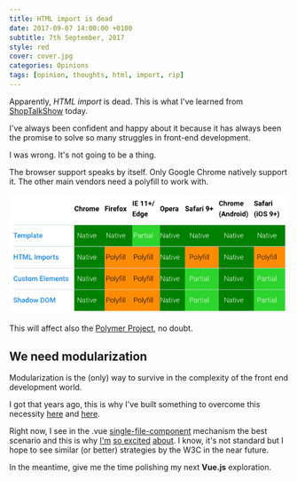 ```yaml
---
title: HTML import is dead
date: 2017-09-07 14:00:00 +0100
subtitle: 7th September, 2017
style: red
cover: cover.jpg
categories: Opinions
tags: [opinion, thoughts, html, import, rip]
---
```


Apparently, *HTML import* is dead. This is what I've learned from [ShopTalkShow](http://shoptalkshow.com/episodes/279-rip-html-imports/) today.

I've always been confident and happy about it because it has always been the promise to solve so many struggles in front-end development.

I was wrong. It's not going to be a thing.

The browser support speaks by itself. Only Google Chrome natively support it. The other main vendors need a polyfill to work with.

![](../assets/posts/html-import-is-dead/browser-compatibility.png)

This will affect also the [Polymer Project](https://www.polymer-project.org/), no doubt.

## We need modularization

Modularization is the (only) way to survive in the complexity of the front end development world.

I got that years ago, this is why I've built something to overcome this necessity [here](https://www.npmjs.com/package/static-player) and [here](https://www.npmjs.com/package/grunt-static-player).

Right now, I see in the .vue [single-file-component](https://vuejs.org/v2/guide/single-file-components.html) mechanism the best scenario and this is why [I'm](/blog/vuejs-nice-to-meet-you/) [so excited](/blog/vuejs-welcome-cli/) [about](/nuxt-getting-started-with-it/). I know, it's not standard but I hope to see similar (or better) strategies by the W3C in the near future.

In the meantime, give me the time polishing my next **Vue.js** exploration.